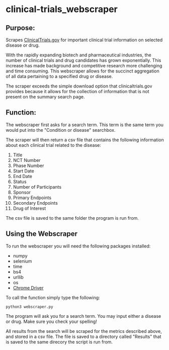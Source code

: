 # clinical-trials_webscraper

## Purpose:

Scrapes [ClinicalTrials.gov](https://clinicaltrials.gov/) for important clinical trial information on selected disease or drug. 

With the rapidly expanding biotech and pharmaceutical industries, the number of clinical trials and drug candidates has grown exponentially. This increase has made background and competitive research more challenging and time consuming. This webscraper allows for the succinct aggregation of all data pertaining to a specified drug or disease.

The scraper exceeds the simple download option that clinicaltrials.gov provides because it allows for the collection of information that is not present on the summary search page.


## Function:

The webscraper first asks for a search term. This term is the same term you would put into the "Condition or disease" searchbox.

The scraper will then return a csv file that contains the following information about each clinical trial related to the disease:

1. Title
2. NCT Number
3. Phase Number
4. Start Date
5. End Date
6. Status
7. Number of Participants
8. Sponsor
9. Primary Endpoints
10. Secondary Endpoints
11. Drug of Interest

The csv file is saved to the same folder the program is run from.

## Using the Webscraper

To run the webscraper you will need the following packages installed:

* numpy
* selenium
* time
* bs4
* urllib
* os
* [Chrome Driver](https://chromedriver.chromium.org/)


To call the function simply type the following:
```
python3 webscraper.py
```

The program will ask you for a search term. You may input either a disease or drug. Make sure you check your spelling!

All results from the search will be scraped for the metrics described above, and stored in a csv file. The file is saved to a directory called "Results" that is saved to the same direcory the script is run from.
